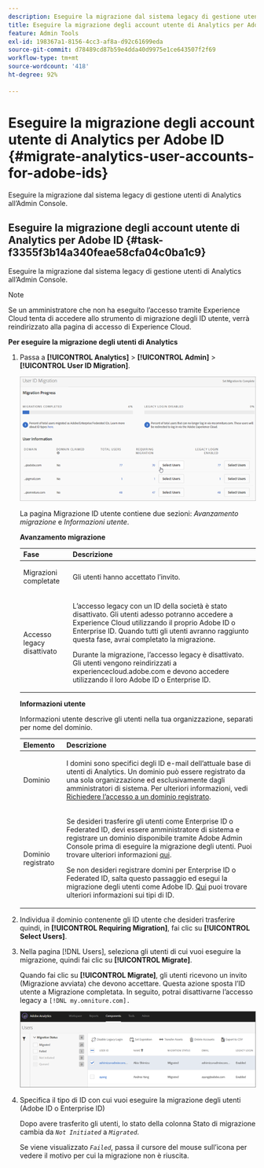 ```yaml
---
description: Eseguire la migrazione dal sistema legacy di gestione utenti di Analytics all’Admin Console.
title: Eseguire la migrazione degli account utente di Analytics per Adobe ID
feature: Admin Tools
exl-id: 198367a1-8156-4cc3-af8a-d92c61699eda
source-git-commit: d78489cd87b59e4dda40d9975e1ce643507f2f69
workflow-type: tm+mt
source-wordcount: '418'
ht-degree: 92%

---
```


# Eseguire la migrazione degli account utente di Analytics per Adobe ID {#migrate-analytics-user-accounts-for-adobe-ids}

Eseguire la migrazione dal sistema legacy di gestione utenti di Analytics all’Admin Console.

## Eseguire la migrazione degli account utente di Analytics per Adobe ID  {#task-f3355f3b14a340feae58cfa04c0ba1c9}

Eseguire la migrazione dal sistema legacy di gestione utenti di Analytics all’Admin Console.

>[!NOTE]
>
>Se un amministratore che non ha eseguito l’accesso tramite Experience Cloud tenta di accedere allo strumento di migrazione degli ID utente, verrà reindirizzato alla pagina di accesso di Experience Cloud.

**Per eseguire la migrazione degli utenti di Analytics**

1. Passa a **[!UICONTROL Analytics]** > **[!UICONTROL Admin]** > **[!UICONTROL User ID Migration]**.

   ![](/help/admin/admin/user-management2/user-migration/assets/migration-progress.png)

   La pagina Migrazione ID utente contiene due sezioni: *Avanzamento migrazione* e *Informazioni utente*.

   **Avanzamento migrazione**

   <table id="table_F9F1CFF762C745E198CB075A02BA2DDA"> 
   <thead> 
   <tr> 
      <th colname="col1" class="entry"> Fase </th> 
      <th colname="col2" class="entry"> Descrizione </th> 
   </tr>
   </thead>
   <tbody> 
   <tr> 
      <td colname="col1"> <p>Migrazioni completate </p> </td> 
      <td colname="col2"> <p>Gli utenti hanno accettato l’invito. </p> </td> 
   </tr> 
   <tr> 
      <td colname="col1"> <p>Accesso legacy disattivato </p> </td> 
      <td colname="col2"> <p>L’accesso legacy con un ID della società è stato disattivato. Gli utenti adesso potranno accedere a Experience Cloud utilizzando il proprio Adobe ID o Enterprise ID. Quando tutti gli utenti avranno raggiunto questa fase, avrai completato la migrazione. </p> <p>Durante la migrazione, l’accesso legacy è disattivato. Gli utenti vengono reindirizzati a <span class="filepath"> experiencecloud.adobe.com</span> e devono accedere utilizzando il loro Adobe ID o Enterprise ID. </p> </td> 
   </tr> 
   </tbody> 
   </table>

   **Informazioni utente**

   Informazioni utente descrive gli utenti nella tua organizzazione, separati per nome del dominio.

   <table id="table_3822E27AF81E4A188562FEB5131548A5"> 
   <thead> 
   <tr> 
      <th colname="col1" class="entry"> Elemento </th> 
      <th colname="col2" class="entry"> Descrizione </th> 
   </tr>
   </thead>
   <tbody> 
   <tr> 
      <td colname="col1"> <p>Dominio </p> </td> 
      <td colname="col2"> <p>I domini sono specifici degli ID e-mail dell’attuale base di utenti di Analytics. Un dominio può essere registrato da una sola organizzazione ed esclusivamente dagli amministratori di sistema. Per ulteriori informazioni, vedi <a href="https://helpx.adobe.com/it/enterprise/help/request-access-to-claimed-domain.html">Richiedere l’accesso a un dominio registrato</a>. </p> </td> 
   </tr> 
   <tr> 
      <td colname="col1"> <p>Dominio registrato </p> </td> 
      <td colname="col2"> <p>Se desideri trasferire gli utenti come Enterprise ID o Federated ID, devi essere amministratore di sistema e registrare un dominio disponibile tramite Adobe Admin Console prima di eseguire la migrazione degli utenti. Puoi trovare ulteriori informazioni <a href="https://helpx.adobe.com/it/enterprise/help/identity.html">qui</a>. </p> <p>Se non desideri registrare domini per Enterprise ID o Federated ID, salta questo passaggio ed esegui la migrazione degli utenti come Adobe ID. <a href="https://helpx.adobe.com/it/enterprise/help/identity.html">Qui</a> puoi trovare ulteriori informazioni sui tipi di ID. </p> </td> 
   </tr> 
   </tbody> 
   </table>

1. Individua il dominio contenente gli ID utente che desideri trasferire quindi, in **[!UICONTROL Requiring Migration]**, fai clic su **[!UICONTROL Select Users]**.
1. Nella pagina [!DNL Users], seleziona gli utenti di cui vuoi eseguire la migrazione, quindi fai clic su **[!UICONTROL Migrate]**.

   Quando fai clic su **[!UICONTROL Migrate]**, gli utenti ricevono un invito (Migrazione avviata) che devono accettare. Questa azione sposta l’ID utente a Migrazione completata. In seguito, potrai disattivarne l’accesso legacy a `[!DNL my.omniture.com].`

   ![](/help/admin/admin/user-management2/user-migration/assets/user-info.png)

1. Specifica il tipo di ID con cui vuoi eseguire la migrazione degli utenti (Adobe ID o Enterprise ID)

   Dopo avere trasferito gli utenti, lo stato della colonna Stato di migrazione cambia da *`Not Initiated`* a *`Migrated`*.

   Se viene visualizzato *`Failed`*, passa il cursore del mouse sull’icona per vedere il motivo per cui la migrazione non è riuscita.
